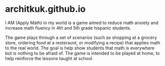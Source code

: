 # architkuk.github.io

I AM (Apply Math) in my world is a game aimed to reduce math anxiety and increase math fluency in 4th and 5th grade hispanic students. 

The game plays through a set of scenarios (such as shopping at a grocery store, ordering food at a resteraunt, or modifying a recipe) that applies math to the real world. 
The goal is help show students that math is everywhere but is nothing to be afraid of. The game is intended to be played at home, to help reinforce the lessons taught at school. 
